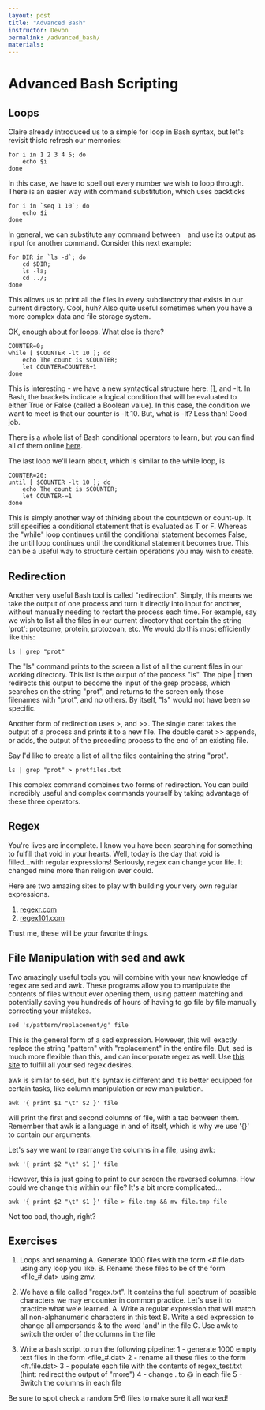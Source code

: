 ```yaml
---
layout: post
title: "Advanced Bash"
instructor: Devon
permalink: /advanced_bash/
materials: 
---
```


# Advanced Bash Scripting

## Loops
Claire already introduced us to a simple for loop in Bash syntax, but let's revisit thisto refresh our memories:

~~~
for i in 1 2 3 4 5; do
	echo $i
done
~~~

In this case, we have to spell out every number we wish to loop through. There is an easier way with command substitution, which uses backticks

~~~
for i in `seq 1 10`; do
	echo $i
done
~~~

In general, we can substitute any command between ` ` and use its output as input for another command. Consider this next example:

~~~
for DIR in `ls -d`; do
	cd $DIR;
	ls -la;
	cd ../;
done
~~~

This allows us to print all the files in every subdirectory that exists in our current directory. Cool, huh? Also quite useful sometimes when you have a more complex data and file storage system. 

OK, enough about for loops. What else is there?

~~~
COUNTER=0;
while [ $COUNTER -lt 10 ]; do
	echo The count is $COUNTER;
	let COUNTER=COUNTER+1
done
~~~

This is interesting - we have a new syntactical structure here: [], and -lt. In Bash, the brackets indicate a logical condition that will be evaluated to either True or False (called a Boolean value). In this case, the condition we want to meet is that our counter is -lt 10. But, what is -lt? Less than! Good job. 

There is a whole list of Bash conditional operators to learn, but you can find all of them online [here](http://tldp.org/LDP/abs/html/ops.html). 

The last loop we'll learn about, which is similar to the while loop, is 

~~~
COUNTER=20;
until [ $COUNTER -lt 10 ]; do
	echo The count is $COUNTER;
	let COUNTER-=1
done
~~~

This is simply another way of thinking about the countdown or count-up. It still specifies a conditional statement that is evaluated as T or F. Whereas the "while" loop continues until the conditional statement becomes False, the until loop continues until the conditional statement becomes true. This can be a useful way to structure certain operations you may wish to create. 

## Redirection

Another very useful Bash tool is called "redirection". Simply, this means we take the output of one process and turn it directly into input for another, without manually needing to restart the process each time. For example, say we wish to list all the files in our current directory that contain the string 'prot': proteome, protein, protozoan, etc. We would do this most efficiently like this: 

~~~
ls | grep "prot"
~~~

The "ls" command prints to the screen a list of all the current files in our working directory. This list is the output of the process "ls". The pipe \| then redirects this output to become the input of the grep process, which searches on the string "prot", and returns to the screen only those filenames with "prot", and no others. By itself, "ls" would not have been so specific. 

Another form of redirection uses >, and >>. The single caret takes the output of a process and prints it to a new file. The double caret >> appends, or adds, the output of the preceding process to the end of an existing file. 

Say I'd like to create a list of all the files containing the string "prot". 

~~~
ls | grep "prot" > protfiles.txt
~~~ 

This complex command combines two forms of redirection. You can build incredibly useful and complex commands yourself by taking advantage of these three operators. 

## Regex

You're lives are incomplete. I know you have been searching for something to fulfill that void in your hearts. Well, today is the day that void is filled...with regular expressions! Seriously, regex can change your life. It changed mine more than religion ever could. 

Here are two amazing sites to play with building your very own regular expressions. 
1) [regexr.com](http://regexr.com/)
2) [regex101.com](https://regex101.com/)

Trust me, these will be your favorite things. 

## File Manipulation with sed and awk

Two amazingly useful tools you will combine with your new knowledge of regex are sed and awk. These programs allow you to manipulate the contents of files without ever opening them, using pattern matching and potentially saving you hundreds of hours of having to go file by file manually correcting your mistakes. 

~~~
sed 's/pattern/replacement/g' file
~~~

This is the general form of a sed expression. However, this will exactly replace the string "pattern" with "replacement" in the entire file. But, sed is much more flexible than this, and can incorporate regex as well. Use [this site](https://www.gnu.org/software/sed/manual/html_node/Regular-Expressions.html) to fulfill all your sed regex desires. 

awk is similar to sed, but it's syntax is different and it is better equipped for certain tasks, like column manipulation or row manipulation. 

~~~
awk '{ print $1 "\t" $2 }' file
~~~
will print the first and second columns of file, with a tab between them. Remember that awk is a language in and of itself, which is why we use '{}' to contain our arguments. 

Let's say we want to rearrange the columns in a file, using awk:

~~~
awk '{ print $2 "\t" $1 }' file
~~~

However, this is just going to print to our screen the reversed columns. How could we change this within our file? It's a bit more complicated...

~~~
awk '{ print $2 "\t" $1 }' file > file.tmp && mv file.tmp file
~~~

Not too bad, though, right?


## Exercises
1. Loops and renaming
        A. Generate 1000 files with the form <#.file.dat> using any loop you like.
        B. Rename these files to be of the form <file_#.dat> using zmv.

2. We have a file called "regex.txt". It contains the full spectrum of possible characters we may encounter in common practice. Let's use it to practice what we'e learned.
        A. Write a regular expression that will match all non-alphanumeric characters in this text
        B. Write a sed expression to change all ampersands & to the word 'and' in the file
        C. Use awk to switch the order of the columns in the file

3. Write a bash script to run the following pipeline:
        1 - generate 1000 empty text files in the form <file_#.dat>
        2 - rename all these files to the form <#.file.dat>
        3 - populate each file with the contents of regex_test.txt (hint: redirect the output of "more")
        4 - change . to @ in each file
        5 - Switch the columns in each file

Be sure to spot check a random 5-6 files to make sure it all worked!
